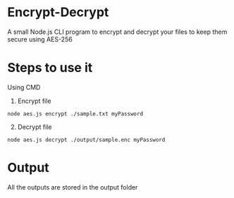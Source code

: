 # Encrypt-Decrypt
A small Node.js CLI program to encrypt and decrypt your files to keep them secure using AES-256

# Steps to use it 
Using CMD
1. Encrypt file
```
node aes.js encrypt ./sample.txt myPassword
```
2. Decrypt file
```
node aes.js decrypt ./output/sample.enc myPassword
```

# Output
All the outputs are stored in the output folder
